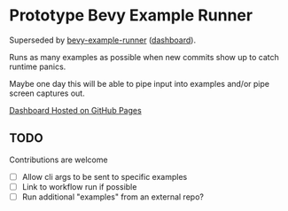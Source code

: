 # Prototype Bevy Example Runner

Superseded by [bevy-example-runner](https://github.com/TheBevyFlock/bevy-example-runner) ([dashboard](https://thebevyflock.github.io/bevy-example-runner/index.html)).

Runs as many examples as possible when new commits show up to catch runtime panics.

Maybe one day this will be able to pipe input into examples and/or pipe screen captures out.

[Dashboard Hosted on GitHub Pages](https://rparrett.github.io/prototype_bevy_example_runner)

## TODO

Contributions are welcome

- [ ] Allow cli args to be sent to specific examples
- [ ] Link to workflow run if possible
- [ ] Run additional "examples" from an external repo?

